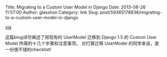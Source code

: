 Title: Migrating to a Custom User Model in Django
Date: 2013-08-26 11:57:00
Author: glasslion
Category: link
Slug: post/59365178838/migrating-to-a-custom-user-model-in-django

[via][]

</p>
这篇blog详尽阐述了把现有的 UserModel 迁移到 Django 1.5 的 Custom User
Model 所需的十几个步骤和注意事项。 对打算迁移 UserModel
的同学来说，是一份很不错的checklist!

  [via]: http://www.caktusgroup.com/blog/2013/08/07/migrating-custom-user-model-django/
